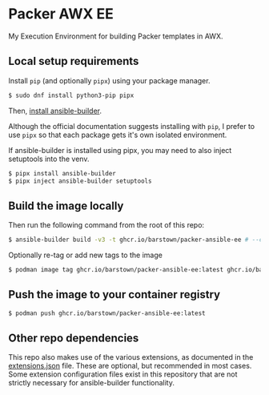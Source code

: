 # Packer AWX EE

My Execution Environment for building Packer templates in AWX.

## Local setup requirements

Install `pip` (and optionally `pipx`) using your package manager.

```bash
$ sudo dnf install python3-pip pipx
```

Then, [install ansible-builder](https://ansible-builder.readthedocs.io/en/stable/installation/).

Although the official documentation suggests installing with `pip`, I prefer to
use `pipx` so that each package gets it's own isolated environment.

If ansible-builder is installed using pipx, you may need to also inject setuptools into the venv.

```bash
$ pipx install ansible-builder
$ pipx inject ansible-builder setuptools
```

## Build the image locally

Then run the following command from the root of this repo:

```bash
$ ansible-builder build -v3 -t ghcr.io/barstown/packer-ansible-ee # --container-runtime=docker # Is podman by default
```

Optionally re-tag or add new tags to the image

```bash
$ podman image tag ghcr.io/barstown/packer-ansible-ee:latest ghcr.io/barstown/packer-ansible-ee:v2
```

## Push the image to your container registry

```bash
$ podman push ghcr.io/barstown/packer-ansible-ee:latest
```

## Other repo dependencies

This repo also makes use of the various extensions, as documented in the
[extensions.json](.vscode/extensions.json) file. These are optional, but
recommended in most cases. Some extension configuration files exist in this
repository that are not strictly necessary for ansible-builder functionality.
